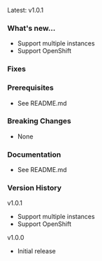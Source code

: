 Latest: v1.0.1

### What's new...
* Support multiple instances
* Support OpenShift

### Fixes

### Prerequisites
* See README.md

### Breaking Changes
* None

### Documentation
* See README.md

### Version History

v1.0.1
* Support multiple instances
* Support OpenShift

v1.0.0
* Initial release

